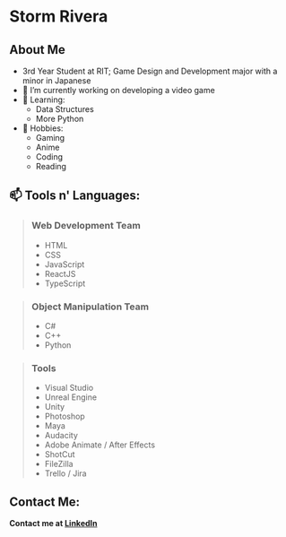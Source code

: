 
# **Storm Rivera**



## About Me

- 3rd Year Student at RIT; Game Design and Development major with a minor in Japanese
- 🔭 I’m currently working on developing a video game
- 🌱 Learning:
    - Data Structures
    - More Python
- 💬 Hobbies:
    - Gaming
    - Anime
    - Coding
    - Reading
  
## 📫 Tools n' Languages:

> ### Web Development Team
>
> - HTML
> - CSS
> - JavaScript
> - ReactJS
> - TypeScript

> ### Object Manipulation Team
>
> - C#
> - C++
> - Python

> ### Tools
>
> - Visual Studio
> - Unreal Engine
> - Unity
> - Photoshop
> - Maya
> - Audacity
> - Adobe Animate / After Effects
> - ShotCut
> - FileZilla
> - Trello / Jira
    
## Contact Me:

**Contact me at [LinkedIn](https://www.linkedin.com/in/storm-rivera-0345511b4/)**
